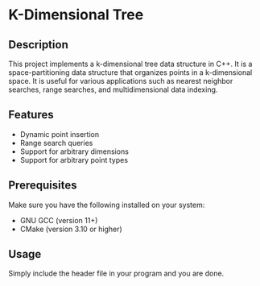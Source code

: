 # K-Dimensional Tree

## Description

This project implements a k-dimensional tree data structure in C++. It is a space-partitioning data structure that organizes points in a k-dimensional space. It is useful for various applications such as nearest neighbor searches, range searches, and multidimensional data indexing.

## Features

- Dynamic point insertion
- Range search queries
- Support for arbitrary dimensions
- Support for arbitrary point types

## Prerequisites

Make sure you have the following installed on your system:

- GNU GCC (version 11+)
- CMake (version 3.10 or higher)

## Usage 

Simply include the header file in your program and you are done.
